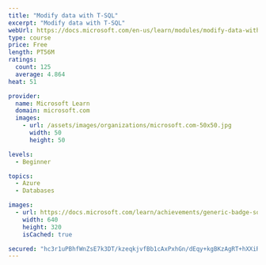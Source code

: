 ```yaml
---
title: "Modify data with T-SQL"
excerpt: "Modify data with T-SQL"
webUrl: https://docs.microsoft.com/en-us/learn/modules/modify-data-with-transact-sql/
type: course
price: Free
length: PT56M
ratings:
  count: 125
  average: 4.864
heat: 51

provider:
  name: Microsoft Learn
  domain: microsoft.com
  images:
    - url: /assets/images/organizations/microsoft.com-50x50.jpg
      width: 50
      height: 50

levels:
  - Beginner

topics:
  - Azure
  - Databases

images:
  - url: https://docs.microsoft.com/learn/achievements/generic-badge-social.png
    width: 640
    height: 320
    isCached: true

secured: "hc3r1uPBhfWnZsE7k3DT/kzeqkjvfBb1cAxPxhGn/dEqy+kgBKzAgRT+hXXiRt1hS9PIpyL5rvCp7FEC3EAPmduYqiDR7eJMca8C9qQvBKGbznRLoAevenjjFPp5DeJM1Jzr7xwIbqi57gN71oPXdy++U8lHRtSvqKd9hzfAM1iug2t3/UfLUB5fBXNmmPGJrLOp6M0IwZKhN4T93PLXipBgtAHcuHMC86XuEvMQzRaNjl70buo7UrpNuecoMB/iqfl3fqJYbRAqaLq3zClUR9kozYHnQ2EI2e8GxxG4lfbJ89+eCmnTEynZgKqvcDXtXQdAoIHnT/bz7Wl9lDX/8vOSTMSg/T9do+U3dIBNMtgCwjEkRO9nP5hAmcEX/FaQdejf4qUGGYdqVq1qMJxRNApdZ8etR1alwrQ5N7qx0TI=;hvzSFrqWycFCfgWHvllwmA=="
---
```


